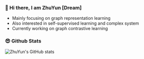 ### 👋 Hi there, I am ZhuYun [Dream]

- Mainly focusing on graph representation learning
- Also interested in self-supervised learning and complex system
- Currently working on graph contrastive learning
### 😎 Github Stats
![ZhuYun's GitHub stats](https://github-readme-stats.vercel.app/api?username=ZhuYun97&show_icons=true&theme=onedark)
